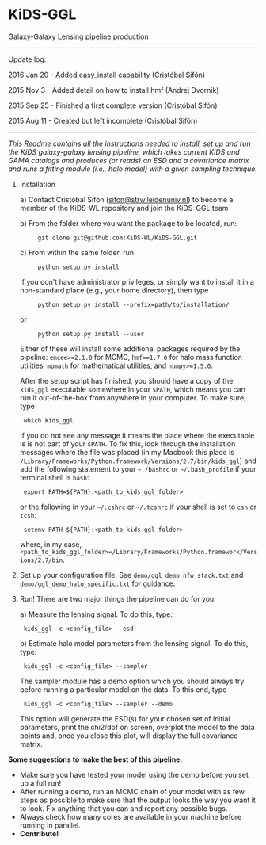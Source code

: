 # KiDS-GGL
Galaxy-Galaxy Lensing pipeline production

---
Update log:

2016 Jan 20 - Added easy_install capability (Cristóbal Sifón)

2015 Nov 3 - Added detail on how to install hmf (Andrej Dvornik)

2015 Sep 25 - Finished a first complete version (Cristóbal Sifón)

2015 Aug 11 - Created but left incomplete (Cristóbal Sifón)

---

*This Readme contains all the instructions needed to install, set up and run
the KiDS galaxy-galaxy lensing pipeline, which takes current KiDS and GAMA
catalogs and produces (or reads) an ESD and a covariance matrix and runs a
fitting module (i.e., halo model) with a given sampling technique.*

1. Installation

    a) Contact Cristóbal Sifón (sifon@strw.leidenuniv.nl) to become a member
       of the KiDS-WL repository and join the KiDS-GGL team


    b) From the folder where you want the package to be located, run:

            git clone git@github.com:KiDS-WL/KiDS-GGL.git

    c) From within the same folder, run

            python setup.py install

    If you don't have administrator privileges, or simply want to install it in a non-standard place (e.g., your home directory), then type

            python setup.py install --prefix=path/to/installation/
    
    or
    
            python setup.py install --user

    Either of these will install some additional packages required by the pipeline: `emcee>=2.1.0` for MCMC, `hmf==1.7.0` for halo mass function utilities, `mpmath` for mathematical utilities, and `numpy>=1.5.0`.

    After the setup script has finished, you should have a copy of the `kids_ggl` executable somewhere in your `$PATH`, which means you can run it out-of-the-box from anywhere in your computer. To make sure, type

        which kids_ggl

    If you do not see any message it means the place where the executable is is not part of your `$PATH`. To fix this, look through the installation messages where the file was placed (in my Macbook this place is `/Library/Frameworks/Python.framework/Versions/2.7/bin/kids_ggl`) and add the following statement to your `~./bashrc` or `~/.bash_profile` if your terminal shell is `bash`:

        export PATH=${PATH}:<path_to_kids_ggl_folder>

    or the following in your `~/.cshrc` or `~/.tcshrc` if your shell is set to `csh` or `tcsh`:

        setenv PATH ${PATH}:<path_to_kids_ggl_folder>

    where, in my case, `<path_to_kids_ggl_folder>=/Library/Frameworks/Python.framework/Versions/2.7/bin`.

2. Set up your configuration file. See `demo/ggl_demo_nfw_stack.txt` and `demo/ggl_demo_halo_specific.txt` for guidance.

3. Run! There are two major things the pipeline can do for you:

    a) Measure the lensing signal. To do this, type:

        kids_ggl -c <config_file> --esd

    b) Estimate halo model parameters from the lensing signal. To do this, type:

        kids_ggl -c <config_file> --sampler

    The sampler module has a demo option which you should always try before running a particular model on the data. To this end, type

        kids_ggl -c <config_file> --sampler --demo

    This option will generate the ESD(s) for your chosen set of initial parameters, print the chi2/dof on screen, overplot the model to the data points and, once you close this plot, will display the full covariance matrix.

**Some suggestions to make the best of this pipeline:**

- Make sure you have tested your model using the demo before you set up a full run!
- After running a demo, run an MCMC chain of your model with as few steps as possible to make sure that the output looks the way you want it to look. Fix anything that you can and report any possible bugs.
- Always check how many cores are available in your machine before running in parallel.
- **Contribute!**
